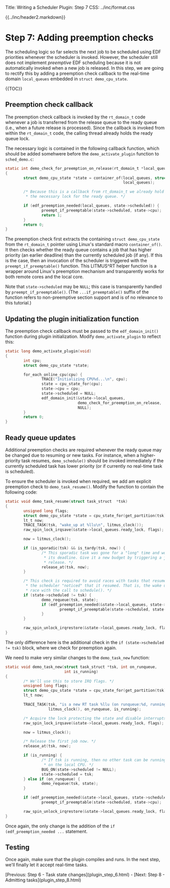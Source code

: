 Title:  Writing a Scheduler Plugin: Step 7
CSS:    ../inc/format.css

{{../inc/header2.markdown}}

Step 7: Adding preemption checks
================================

The scheduling logic so far selects the next job to be scheduled using EDF priorities whenever the scheduler is invoked. However, the scheduler still does not implement _preemptive_ EDF scheduling because it is not automatically invoked when a new job is released. In this step, we are going to rectify this by adding a preemption check callback to the real-time domain `local_queues` embedded in `struct demo_cpu_state`.

{{TOC}}

## Preemption check callback

The preemption check callback is invoked by the `rt_domain_t` code whenever a job is transferred from the release queue to the ready queue (i.e., when a future release is processed). Since the callback is invoked from within the `rt_domain_t` code, the calling thread already holds the ready queue lock.

The necessary logic is contained in the following callback function, which should be added somehwere before the `demo_activate_plugin` function to `sched_demo.c`:

```C
static int demo_check_for_preemption_on_release(rt_domain_t *local_queues)
{
        struct demo_cpu_state *state = container_of(local_queues, struct demo_cpu_state,
                                                    local_queues);

        /* Because this is a callback from rt_domain_t we already hold
         * the necessary lock for the ready queue. */

        if (edf_preemption_needed(local_queues, state->scheduled)) {
                preempt_if_preemptable(state->scheduled, state->cpu);
                return 1;
        }
        return 0;
}
```

The preemption check first extracts the containing `struct demo_cpu_state` from the `rt_domain_t` pointer using Linux's standard macro `container_of()`. It then checks whether the ready queue contains a job that has higher priority (an earlier deadline) than the currently scheduled job (if any). If this is the case, then an invocation of the scheduler is triggered with the `preempt_if_preemptable()` function. This LITMUS^RT helper function is a wrapper around Linux's preemption mechanism and transparently works for both remote cores and the local core.

Note that `state->scheduled` may be `NULL`; this case is transparently handled by `preempt_if_preemptable()`. (The `...if_preemptable()` suffix of the function refers to non-preemptive section support and is of no relevance to this tutorial.)

## Updating the plugin initialization function

The preemption check callback must be passed to the `edf_domain_init()` function during plugin initialization. Modify `demo_activate_plugin` to reflect this:

```C
static long demo_activate_plugin(void)
{
        int cpu;
        struct demo_cpu_state *state;

        for_each_online_cpu(cpu) {
                TRACE("Initializing CPU%d...\n", cpu);
                state = cpu_state_for(cpu);
                state->cpu = cpu;
                state->scheduled = NULL;
                edf_domain_init(&state->local_queues,
                                demo_check_for_preemption_on_release,
                                NULL);
        }
        return 0;
}
```

## Ready queue updates

Additional preemption checks are required whenever the ready queue may be changed due to resuming or new tasks. For instance, when a higher-priority task resumes, `demo_schedule()` should be invoked immediately if the currently scheduled task has lower priority (or if currently no real-time task is scheduled).

To ensure the scheduler is invoked when required, we add am explicit preemption check to `demo_task_resume()`. Modify the function to contain the following code:

```C
static void demo_task_resume(struct task_struct  *tsk)
{
        unsigned long flags;
        struct demo_cpu_state *state = cpu_state_for(get_partition(tsk));
        lt_t now;
        TRACE_TASK(tsk, "wake_up at %llu\n", litmus_clock());
        raw_spin_lock_irqsave(&state->local_queues.ready_lock, flags);

        now = litmus_clock();

        if (is_sporadic(tsk) && is_tardy(tsk, now)) {
                /* This sporadic task was gone for a "long" time and woke up past
                 * its deadline. Give it a new budget by triggering a job
                 * release. */
                release_at(tsk, now);
        }

        /* This check is required to avoid races with tasks that resume before
         * the scheduler "noticed" that it resumed. That is, the wake up may
         * race with the call to schedule(). */
        if (state->scheduled != tsk) {
                demo_requeue(tsk, state);
                if (edf_preemption_needed(&state->local_queues, state->scheduled)) {
                        preempt_if_preemptable(state->scheduled, state->cpu);
                }
        }

        raw_spin_unlock_irqrestore(&state->local_queues.ready_lock, flags);
}
```

The only difference here is the additional check in the `if (state->scheduled != tsk)` block, where we check for preemption again.

We need to make very similar changes to the `demo_task_new` function:

```C
static void demo_task_new(struct task_struct *tsk, int on_runqueue,
                          int is_running)
{
        /* We'll use this to store IRQ flags. */
        unsigned long flags;
        struct demo_cpu_state *state = cpu_state_for(get_partition(tsk));
        lt_t now;

        TRACE_TASK(tsk, "is a new RT task %llu (on runqueue:%d, running:%d)\n",
                   litmus_clock(), on_runqueue, is_running);

        /* Acquire the lock protecting the state and disable interrupts. */
        raw_spin_lock_irqsave(&state->local_queues.ready_lock, flags);

        now = litmus_clock();

        /* Release the first job now. */
        release_at(tsk, now);

        if (is_running) {
                /* If tsk is running, then no other task can be running
                 * on the local CPU. */
                BUG_ON(state->scheduled != NULL);
                state->scheduled = tsk;
        } else if (on_runqueue) {
                demo_requeue(tsk, state);
        }

        if (edf_preemption_needed(&state->local_queues, state->scheduled))
                preempt_if_preemptable(state->scheduled, state->cpu);

        raw_spin_unlock_irqrestore(&state->local_queues.ready_lock, flags);
}
```

Once again, the only change is the addition of the `if (edf_preemption_needed ...` statement.

## Testing

Once again, make sure that the plugin compiles and runs. In the next step, we'll finally let it accept real-time tasks.

<div class="nav">
[Previous: Step 6 - Task state changes](plugin_step_6.html) -
[Next: Step 8 - Admitting tasks](plugin_step_8.html)
</div>
